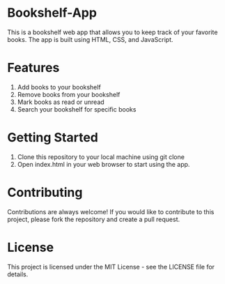 # Bookshelf-App

This is a bookshelf web app that allows you to keep track of your favorite books. The app is built using HTML, CSS, and JavaScript.

# Features

1. Add books to your bookshelf
2. Remove books from your bookshelf
3. Mark books as read or unread
4. Search your bookshelf for specific books

# Getting Started

1. Clone this repository to your local machine using git clone <repository-url>
2. Open index.html in your web browser to start using the app.

# Contributing
Contributions are always welcome! If you would like to contribute to this project, please fork the repository and create a pull request.

# License
This project is licensed under the MIT License - see the LICENSE file for details.
